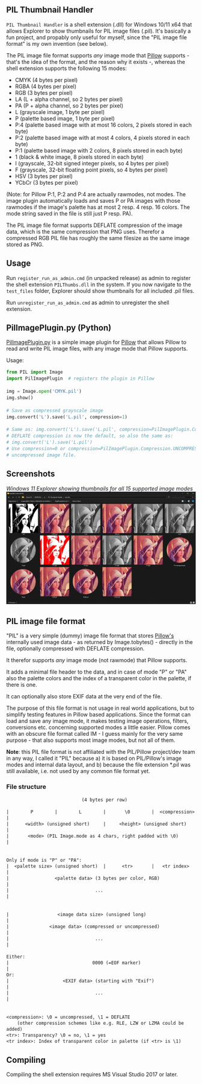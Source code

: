 ## PIL Thumbnail Handler

`PIL Thumbnail Handler` is a shell extension (.dll) for Windows 10/11 x64 that allows Explorer to show thumbnails for PIL image files (.pil). It's basically a fun project, and propably only useful for myself, since the "PIL image file format" is my own invention (see below).

The PIL image file format supports *any* image mode that [Pillow]() supports - that's the idea of the format, and the reason why it exists -, whereas the shell extension supports the following 15 modes:
- CMYK (4 bytes per pixel)
- RGBA (4 bytes per pixel)
- RGB (3 bytes per pixel)
- LA (L + alpha channel, so 2 bytes per pixel)
- PA (P + alpha channel, so 2 bytes per pixel)
- L (grayscale image, 1 byte per pixel)
- P (palette based image, 1 byte per pixel)
- P:4 (palette based image with at most 16 colors, 2 pixels stored in each byte)
- P:2 (palette based image with at most 4 colors, 4 pixels stored in each byte)
- P:1 (palette based image with 2 colors, 8 pixels stored in each byte)
- 1 (black & white image, 8 pixels stored in each byte)
- I (grayscale, 32-bit signed integer pixels, so 4 bytes per pixel)
- F (grayscale, 32-bit floating point pixels, so 4 bytes per pixel)
- HSV (3 bytes per pixel)
- YCbCr (3 bytes per pixel)

(Note: for Pillow P:1, P:2 and P:4 are actually rawmodes, not modes. The image
plugin automatically loads and saves P or PA images with those rawmodes
if the image's palette has at most 2 resp. 4 resp. 16 colors. The mode
string saved in the file is still just P resp. PA).

The PIL image file format supports DEFLATE compression of the image data, which is the same compression that PNG uses. Therefor a compressed RGB PIL file has roughly the same filesize as the same image stored as PNG.

## Usage

Run `register_run_as_admin.cmd` (in unpacked release) as admin to register the shell extension `PILThumbs.dll` in the system. If you now navigate to the `test_files` folder, Explorer should show thumbnails for all included .pil files.

Run `unregister_run_as_admin.cmd` as admin to unregister the shell extension.

## PilImagePlugin.py (Python)

[PilImagePlugin.py](/PilImagePlugin.py) is a simple image plugin for [Pillow](https://pillow.readthedocs.io/en/stable/) that allows Pillow to read and write PIL image files, with any image mode that Pillow supports.

Usage:
```python
from PIL import Image
import PilImagePlugin  # registers the plugin in Pillow

img = Image.open('CMYK.pil')
img.show()

# Save as compressed grayscale image
img.convert('L').save('L.pil', compression=1)

# Same as: img.convert('L').save('L.pil', compression=PilImagePlugin.Compression.DEFLATE)
# DEFLATE compression is now the default, so also the same as:
# img.convert('L').save('L.pil')
# Use compression=0 or compression=PilImagePlugin.Compression.UNCOMPRESSED to save as 
# uncompressed image file.
```

## Screenshots                
                              
*Windows 11 Explorer showing thumbnails for all 15 supported image modes*     
![](screenshots/modes.jpg)

## PIL image file format

"PIL" is a very simple (dummy) image file format that stores [Pillow's](https://pillow.readthedocs.io/en/stable/)
internally used image data - as returned by Image.tobytes() -
directly in the file, optionally compressed with DEFLATE compression.

It therefor supports *any* image mode (not rawmode) that Pillow supports.

It adds a minimal file header to the data, and in case of mode
"P" or "PA" also the palette colors and the index of a transparent
color in the palette, if there is one.

It can optionally also store EXIF data at the very end of the file.

The purpose of this file format is not usage in real world applications,
but to simplify testing features in Pillow based applications. Since
the format can load and save any image mode, it makes testing image
operations, filters, conversions etc. concerning supported modes a
little easier. Pillow comes with an obscure file format called IM -
I guess mainly for the very same purpose - that also supports most image modes,
but not all of them.

**Note**: this PIL file format is not affiliated with the PIL/Pillow project/dev
team in any way, I called it "PIL" because a) it is based on PIL/Pillow's
image modes and internal data layout, and b) because the file extension
*.pil was still available, i.e. not used by any common file format yet.

### File structure

```
                            (4 bytes per row)

|        P        |        L        |       \0        |  <compression>  |
|      <width> (unsigned short)     |     <height> (unsigned short)     |
|       <mode> (PIL Image.mode as 4 chars, right padded with \0)        |


Only if mode is "P" or "PA":
|  <palette size> (unsigned short)  |      <tr>       |   <tr index>    |
|                 <palette data> (3 bytes per color, RGB)               |
|                                ...                                    |


|                  <image data size> (unsigned long)                    |
|               <image data> (compressed or uncompressed)               |
|                                ...                                    |

Either:
|                               0000 (=EOF marker)                      |
Or:
|                    <EXIF data> (starting with "Exif")                 |
|                                ...                                    |


<compression>: \0 = uncompressed, \1 = DEFLATE 
    (other compression schemes like e.g. RLE, LZW or LZMA could be added)
<tr>: Transparency? \0 = no, \1 = yes
<tr index>: Index of transparent color in palette (if <tr> is \1)
```

## Compiling

Compiling the shell extension requires MS Visual Studio 2017 or later.
